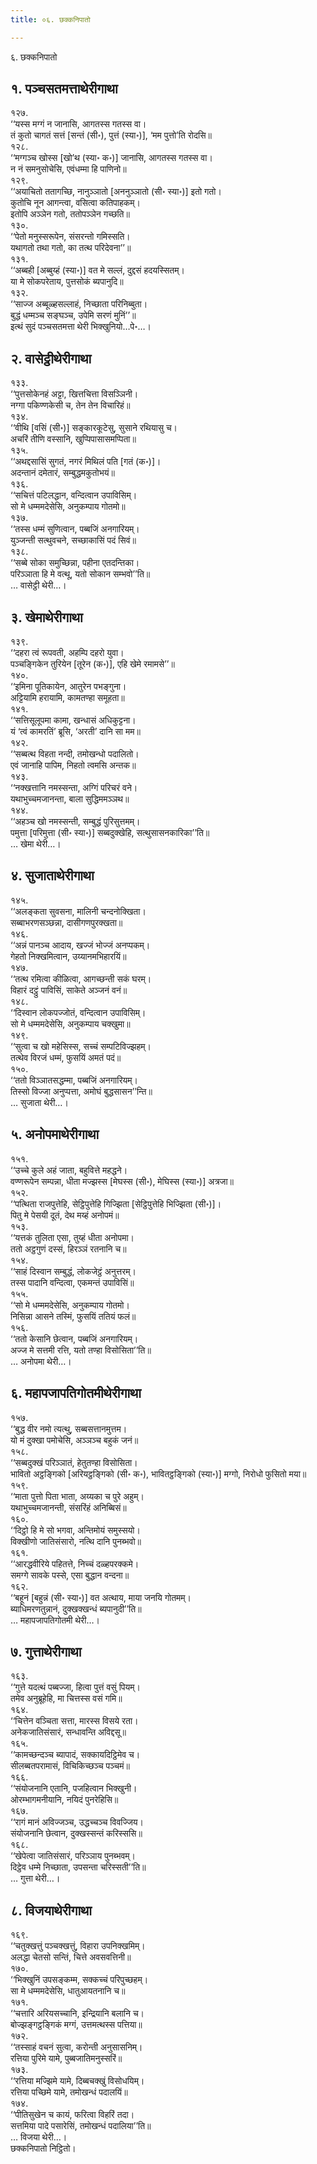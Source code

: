 ```yaml
---
title: ०६. छक्कनिपातो

---
```

६. छक्कनिपातो  


## १. पञ्चसतमत्ताथेरीगाथा

१२७.  
‘‘यस्स मग्गं न जानासि, आगतस्स गतस्स वा।  
तं कुतो चागतं सत्तं [सन्तं (सी॰), पुत्तं (स्या॰)], ‘मम पुत्तो’ति रोदसि॥  
१२८.  
‘‘मग्गञ्च खोस्स [खो’थ (स्या॰ क॰)] जानासि, आगतस्स गतस्स वा।  
न नं समनुसोचेसि, एवंधम्मा हि पाणिनो॥  
१२९.  
‘‘अयाचितो ततागच्छि, नानुञ्ञातो [अननुञ्ञातो (सी॰ स्या॰)] इतो गतो।  
कुतोचि नून आगन्त्वा, वसित्वा कतिपाहकम्।  
इतोपि अञ्ञेन गतो, ततोपञ्ञेन गच्छति॥  
१३०.  
‘‘पेतो मनुस्सरूपेन, संसरन्तो गमिस्सति।  
यथागतो तथा गतो, का तत्थ परिदेवना’’॥  
१३१.  
‘‘अब्बही [अब्बुय्हं (स्या॰)] वत मे सल्लं, दुद्दसं हदयस्सितम्।  
या मे सोकपरेताय, पुत्तसोकं ब्यपानुदि॥  
१३२.  
‘‘साज्ज अब्बूळ्हसल्लाहं, निच्छाता परिनिब्बुता।  
बुद्धं धम्मञ्च सङ्घञ्च, उपेमि सरणं मुनिं’’॥  
इत्थं सुदं पञ्चसतमत्ता थेरी भिक्खुनियो…पे॰…।  


## २. वासेट्ठीथेरीगाथा

१३३.  
‘‘पुत्तसोकेनहं अट्टा, खित्तचित्ता विसञ्ञिनी।  
नग्गा पकिण्णकेसी च, तेन तेन विचारिहं॥  
१३४.  
‘‘वीथि [वसिं (सी॰)] सङ्कारकूटेसु, सुसाने रथियासु च।  
अचरिं तीणि वस्सानि, खुप्पिपासासमप्पिता॥  
१३५.  
‘‘अथद्दसासिं सुगतं, नगरं मिथिलं पति [गतं (क॰)]।  
अदन्तानं दमेतारं, सम्बुद्धमकुतोभयं॥  
१३६.  
‘‘सचित्तं पटिलद्धान, वन्दित्वान उपाविसिम्।  
सो मे धम्ममदेसेसि, अनुकम्पाय गोतमो॥  
१३७.  
‘‘तस्स धम्मं सुणित्वान, पब्बजिं अनगारियम्।  
युञ्जन्ती सत्थुवचने, सच्छाकासिं पदं सिवं॥  
१३८.  
‘‘सब्बे सोका समुच्छिन्ना, पहीना एतदन्तिका।  
परिञ्ञाता हि मे वत्थू, यतो सोकान सम्भवो’’ति॥  
… वासेट्ठी थेरी…।  


## ३. खेमाथेरीगाथा

१३९.  
‘‘दहरा त्वं रूपवती, अहम्पि दहरो युवा।  
पञ्चङ्गिकेन तुरियेन [तूरेन (क॰)], एहि खेमे रमामसे’’॥  
१४०.  
‘‘इमिना पूतिकायेन, आतुरेन पभङ्गुना।  
अट्टियामि हरायामि, कामतण्हा समूहता॥  
१४१.  
‘‘सत्तिसूलूपमा कामा, खन्धासं अधिकुट्टना।  
यं ‘त्वं कामरतिं’ ब्रूसि, ‘अरती’ दानि सा मम॥  
१४२.  
‘‘सब्बत्थ विहता नन्दी, तमोखन्धो पदालितो।  
एवं जानाहि पापिम, निहतो त्वमसि अन्तक॥  
१४३.  
‘‘नक्खत्तानि नमस्सन्ता, अग्गिं परिचरं वने।  
यथाभुच्चमजानन्ता, बाला सुद्धिममञ्ञथ॥  
१४४.  
‘‘अहञ्च खो नमस्सन्ती, सम्बुद्धं पुरिसुत्तमम्।  
पमुत्ता [परिमुत्ता (सी॰ स्या॰)] सब्बदुक्खेहि, सत्थुसासनकारिका’’ति॥  
… खेमा थेरी…।  


## ४. सुजाताथेरीगाथा

१४५.  
‘‘अलङ्कता सुवसना, मालिनी चन्दनोक्खिता।  
सब्बाभरणसञ्छन्ना, दासीगणपुरक्खता॥  
१४६.  
‘‘अन्नं पानञ्च आदाय, खज्जं भोज्जं अनप्पकम्।  
गेहतो निक्खमित्वान, उय्यानमभिहारयिं॥  
१४७.  
‘‘तत्थ रमित्वा कीळित्वा, आगच्छन्ती सकं घरम्।  
विहारं दट्ठुं पाविसिं, साकेते अञ्जनं वनं॥  
१४८.  
‘‘दिस्वान लोकपज्जोतं, वन्दित्वान उपाविसिम्।  
सो मे धम्ममदेसेसि, अनुकम्पाय चक्खुमा॥  
१४९.  
‘‘सुत्वा च खो महेसिस्स, सच्चं सम्पटिविज्झहम्।  
तत्थेव विरजं धम्मं, फुसयिं अमतं पदं॥  
१५०.  
‘‘ततो विञ्ञातसद्धम्मा, पब्बजिं अनगारियम्।  
तिस्सो विज्जा अनुप्पत्ता, अमोघं बुद्धसासन’’न्ति॥  
… सुजाता थेरी…।  


## ५. अनोपमाथेरीगाथा

१५१.  
‘‘उच्चे कुले अहं जाता, बहुवित्ते महद्धने।  
वण्णरूपेन सम्पन्ना, धीता मज्झस्स [मेघस्स (सी॰), मेघिस्स (स्या॰)] अत्रजा॥  
१५२.  
‘‘पत्थिता राजपुत्तेहि, सेट्ठिपुत्तेहि गिज्झिता [सेट्ठिपुत्तेहि भिज्झिता (सी॰)]।  
पितु मे पेसयी दूतं, देथ मय्हं अनोपमं॥  
१५३.  
‘‘यत्तकं तुलिता एसा, तुय्हं धीता अनोपमा।  
ततो अट्ठगुणं दस्सं, हिरञ्ञं रतनानि च॥  
१५४.  
‘‘साहं दिस्वान सम्बुद्धं, लोकजेट्ठं अनुत्तरम्।  
तस्स पादानि वन्दित्वा, एकमन्तं उपाविसिं॥  
१५५.  
‘‘सो मे धम्ममदेसेसि, अनुकम्पाय गोतमो।  
निसिन्ना आसने तस्मिं, फुसयिं ततियं फलं॥  
१५६.  
‘‘ततो केसानि छेत्वान, पब्बजिं अनगारियम्।  
अज्ज मे सत्तमी रत्ति, यतो तण्हा विसोसिता’’ति॥  
… अनोपमा थेरी…।  


## ६. महापजापतिगोतमीथेरीगाथा

१५७.  
‘‘बुद्ध वीर नमो त्यत्थु, सब्बसत्तानमुत्तम।  
यो मं दुक्खा पमोचेसि, अञ्ञञ्च बहुकं जनं॥  
१५८.  
‘‘सब्बदुक्खं परिञ्ञातं, हेतुतण्हा विसोसिता।  
भावितो अट्ठङ्गिको [अरियट्ठङ्गिको (सी॰ क॰), भावितट्ठङ्गिको (स्या॰)] मग्गो, निरोधो फुसितो मया॥  
१५९.  
‘‘माता पुत्तो पिता भाता, अय्यका च पुरे अहुम्।  
यथाभुच्चमजानन्ती, संसरिंहं अनिब्बिसं॥  
१६०.  
‘‘दिट्ठो हि मे सो भगवा, अन्तिमोयं समुस्सयो।  
विक्खीणो जातिसंसारो, नत्थि दानि पुनब्भवो॥  
१६१.  
‘‘आरद्धवीरिये पहितत्ते, निच्चं दळ्हपरक्कमे।  
समग्गे सावके पस्से, एसा बुद्धान वन्दना॥  
१६२.  
‘‘बहूनं [बहुन्नं (सी॰ स्या॰)] वत अत्थाय, माया जनयि गोतमम्।  
ब्याधिमरणतुन्नानं, दुक्खक्खन्धं ब्यपानुदी’’ति॥  
… महापजापतिगोतमी थेरी…।  


## ७. गुत्ताथेरीगाथा

१६३.  
‘‘गुत्ते यदत्थं पब्बज्जा, हित्वा पुत्तं वसुं पियम्।  
तमेव अनुब्रूहेहि, मा चित्तस्स वसं गमि॥  
१६४.  
‘‘चित्तेन वञ्चिता सत्ता, मारस्स विसये रता।  
अनेकजातिसंसारं, सन्धावन्ति अविद्दसू॥  
१६५.  
‘‘कामच्छन्दञ्च ब्यापादं, सक्कायदिट्ठिमेव च।  
सीलब्बतपरामासं, विचिकिच्छञ्च पञ्चमं॥  
१६६.  
‘‘संयोजनानि एतानि, पजहित्वान भिक्खुनी।  
ओरम्भागमनीयानि, नयिदं पुनरेहिसि॥  
१६७.  
‘‘रागं मानं अविज्जञ्च, उद्धच्चञ्च विवज्जिय।  
संयोजनानि छेत्वान, दुक्खस्सन्तं करिस्ससि॥  
१६८.  
‘‘खेपेत्वा जातिसंसारं, परिञ्ञाय पुनब्भवम्।  
दिट्ठेव धम्मे निच्छाता, उपसन्ता चरिस्सती’’ति॥  
… गुत्ता थेरी…।  


## ८. विजयाथेरीगाथा

१६९.  
‘‘चतुक्खत्तुं पञ्चक्खत्तुं, विहारा उपनिक्खमिम्।  
अलद्धा चेतसो सन्तिं, चित्ते अवसवत्तिनी॥  
१७०.  
‘‘भिक्खुनिं उपसङ्कम्म, सक्कच्चं परिपुच्छहम्।  
सा मे धम्ममदेसेसि, धातुआयतनानि च॥  
१७१.  
‘‘चत्तारि अरियसच्चानि, इन्द्रियानि बलानि च।  
बोज्झङ्गट्ठङ्गिकं मग्गं, उत्तमत्थस्स पत्तिया॥  
१७२.  
‘‘तस्साहं वचनं सुत्वा, करोन्ती अनुसासनिम्।  
रत्तिया पुरिमे यामे, पुब्बजातिमनुस्सरिं॥  
१७३.  
‘‘रत्तिया मज्झिमे यामे, दिब्बचक्खुं विसोधयिम्।  
रत्तिया पच्छिमे यामे, तमोखन्धं पदालयिं॥  
१७४.  
‘‘पीतिसुखेन च कायं, फरित्वा विहरिं तदा।  
सत्तमिया पादे पसारेसिं, तमोखन्धं पदालिया’’ति॥  
… विजया थेरी…।  
छक्कनिपातो निट्ठितो।  